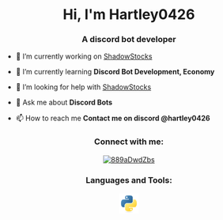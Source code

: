 <h1 align="center">Hi, I'm Hartley0426</h1>
<h3 align="center">A discord bot developer</h3>

- 🔭 I’m currently working on [ShadowStocks](https://github.com/hartley0426/ShadowStocks)

- 🌱 I’m currently learning **Discord Bot Development, Economy**

- 🤝 I’m looking for help with [ShadowStocks](https://github.com/hartley0426/ShadowStocks)

- 💬 Ask me about **Discord Bots**

- 📫 How to reach me **Contact me on discord @hartley0426**

<h3 align="center">Connect with me:</h3>
<p align="center">
<a href="https://discord.gg/889aDwdZbs" target="blank"><img align="center" src="https://raw.githubusercontent.com/rahuldkjain/github-profile-readme-generator/master/src/images/icons/Social/discord.svg" alt="889aDwdZbs" height="30" width="40" /></a>
</p>

<h3 align="center">Languages and Tools:</h3>
<p align="center"> <a href="https://www.python.org" target="_blank" rel="noreferrer"> <img src="https://raw.githubusercontent.com/devicons/devicon/master/icons/python/python-original.svg" alt="python" width="40" height="40"/> </a> </p>
